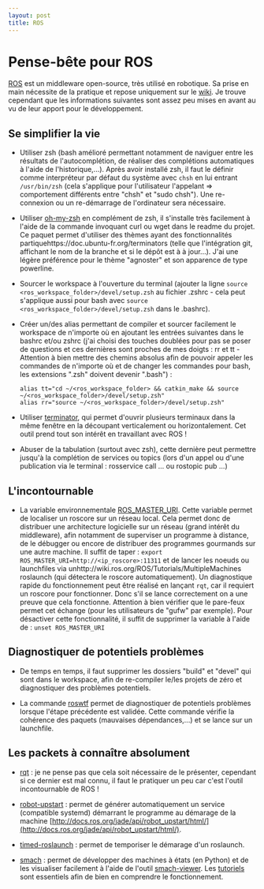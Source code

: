 ```yaml
---
layout: post
title: ROS
---
```


# Pense-bête pour ROS
[ROS](http://www.ros.org/) est un middleware open-source, très utilisé en robotique. Sa prise en main nécessite de la pratique et repose uniquement sur le [wiki](http://wiki.ros.org/). Je trouve cependant que les informations suivantes sont assez peu mises en avant au vu de leur apport pour le développement.


## Se simplifier la vie
- Utiliser zsh (bash amélioré permettant notamment de naviguer entre les résultats de l'autocomplétion, de réaliser des complétions automatiques à l'aide de l'historique,...). Après avoir installé zsh, il faut le définir comme interpréteur par défaut du système avec ```chsh``` en lui entrant ```/usr/bin/zsh``` (cela s'applique pour l'utilisateur l'appelant => comportement différents entre "chsh" et "sudo chsh"). Une re-connexion ou un re-démarrage de l'ordinateur sera nécessaire. 

- Utiliser [oh-my-zsh](https://github.com/robbyrussell/oh-my-zsh) en complément de zsh, il s'installe très facilement à l'aide de la commande invoquant curl ou wget dans le readme du projet. Ce paquet permet d'utiliser des thèmes ayant des fonctionnalités partiquehttps://doc.ubuntu-fr.org/terminators (telle que l'intégration git, affichant le nom de la branche et si le dépôt est à à jour...). J'ai une légère préférence pour le thème "agnoster" et son apparence de type powerline.

- Sourcer le workspace à l'ouverture du terminal (ajouter la ligne ```source <ros_workspace_folder>/devel/setup.zsh``` au fichier .zshrc - cela peut s'applique aussi pour bash avec ```source <ros_workspace_folder>/devel/setup.zsh``` dans le .bashrc).

- Créer un/des alias permettant de compiler et sourcer facilement le workspace de n'importe où en ajoutant les entrées suivantes dans le bashrc et/ou zshrc (j'ai choisi des touches doublées pour pas se poser de questions et ces dernières sont proches de mes doigts : rr et tt - Attention à bien mettre des chemins absolus afin de pouvoir appeler les commandes de n'importe où et de changer les commandes pour bash, les extensions ".zsh" doivent devenir ".bash") :

      alias tt="cd ~/<ros_workspace_folder> && catkin_make && source ~/<ros_workspace_folder>/devel/setup.zsh"
      alias rr="source ~/<ros_workspace_folder>/devel/setup.zsh"

- Utiliser [terminator](https://doc.ubuntu-fr.org/terminator), qui permet d'ouvrir plusieurs terminaux dans la même fenêtre en la découpant verticalement ou horizontalement. Cet outil prend tout son intérêt en travaillant avec ROS !

- Abuser de la tabulation (surtout avec zsh), cette dernière peut permettre jusqu'à la complétion de services ou topics (lors d'un appel ou d'une publication via le terminal : rosservice call ... ou rostopic pub ...)


## L'incontournable
- La variable environnementale [ROS_MASTER_URI](http://wiki.ros.org/ROS/Tutorials/MultipleMachines). Cette variable permet de localiser un roscore sur un réseau local. Cela permet donc de distribuer une architecture logicielle sur un réseau (grand intérêt du middleware), afin notamment de superviser un programme à distance, de le débugger ou encore de distribuer des programmes gourmands sur une autre machine. Il suffit de taper : ```export ROS_MASTER_URI=http://<ip_roscore>:11311``` et de lancer les noeuds ou launchfiles via unhttp://wiki.ros.org/ROS/Tutorials/MultipleMachines roslaunch (qui détectera le roscore automatiquement). Un diagnostique rapide du fonctionnement peut être réalisé en lançant ```rqt```, car il requiert un roscore pour fonctionner. Donc s'il se lance correctement on a une preuve que cela fonctionne. Attention à bien vérifier que le pare-feux permet cet échange (pour les utilisateurs de "gufw" par exemple). Pour désactiver cette fonctionnalité, il suffit de supprimer la variable à l'aide de : ```unset ROS_MASTER_URI```


## Diagnostiquer de potentiels problèmes
- De temps en temps, il faut supprimer les dossiers "build" et "devel" qui sont dans le workspace, afin de re-compiler le/les projets de zéro et diagnostiquer des problèmes potentiels.

- La commande [roswtf](http://wiki.ros.org/roswtf) permet de diagnostiquer de potentiels problèmes lorsque l'étape précédente est validée. Cette commande vérifie la cohérence des paquets (mauvaises dépendances,...) et se lance sur un launchfile.


## Les packets à connaître absolument
- [rqt](http://wiki.ros.org/rqt) : je ne pense pas que cela soit nécessaire de le présenter, cependant si ce dernier est mal connu, il faut le pratiquer un peu car c'est l'outil incontournable de ROS !

- [robot-upstart](http://wiki.ros.org/robot_upstart) : permet de générer automatiquement un service (compatible systemd) démarrant le programme au démarage de la machine [http://docs.ros.org/jade/api/robot_upstart/html/](http://docs.ros.org/jade/api/robot_upstart/html/).

- [timed-roslaunch](http://wiki.ros.org/timed_roslaunch) : permet de temporiser le démarage d'un roslaunch.

- [smach](http://wiki.ros.org/smach) : permet de développer des machines à états (en Python) et de les visualiser facilement à l'aide de l'outil [smach-viewer](http://wiki.ros.org/smach_viewer). Les [tutoriels](http://wiki.ros.org/smach/Tutorials) sont essentiels afin de bien en comprendre le fonctionnement.
